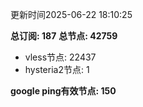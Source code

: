 更新时间2025-06-22 18:10:25

**总订阅: 187**
**总节点: 42759**
- vless节点: 22437
- hysteria2节点: 1

**google ping有效节点: 150**
